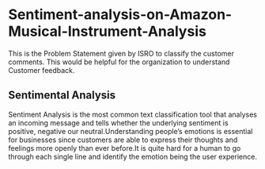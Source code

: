 # Sentiment-analysis-on-Amazon-Musical-Instrument-Analysis

This is the Problem Statement given by ISRO to classify the customer comments. This would be helpful for the organization to understand Customer feedback.

## Sentimental Analysis
Sentiment Analysis is the most common text classification tool that analyses an incoming message and tells whether the underlying sentiment is positive, negative our neutral.Understanding people’s emotions is essential for businesses since customers are able to express their thoughts and feelings more openly than ever before.It is quite hard for a human to go through each single line and identify the emotion being the user experience.
